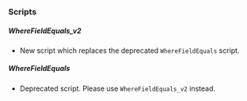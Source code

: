 ### Scripts
##### WhereFieldEquals_v2
- New script which replaces the deprecated `WhereFieldEquals` script.

##### WhereFieldEquals
- Deprecated script. Please use `WhereFieldEquals_v2` instead.